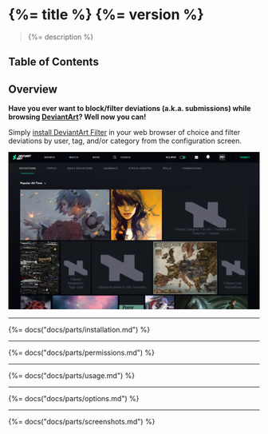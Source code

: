 # {%= title %} {%= version %}

> {%= description %}

## Table of Contents
<!-- toc -->

## Overview
**Have you ever want to block/filter deviations (a.k.a. submissions) while browsing [DeviantArt](https://www.deviantart.com)? Well now you can!**

Simply [install DeviantArt Filter](#installation) in your web browser of choice and filter deviations by user, tag, and/or category from the configuration screen.

![DeviantArt Filter Promotional Image](https://raw.githubusercontent.com/rthaut/deviantART-Filter/master/screenshots/Promo.png)

* * *

{%= docs("docs/parts/installation.md") %}

* * *

{%= docs("docs/parts/permissions.md") %}

* * *

{%= docs("docs/parts/usage.md") %}

* * *

{%= docs("docs/parts/options.md") %}

* * *

{%= docs("docs/parts/screenshots.md") %}
